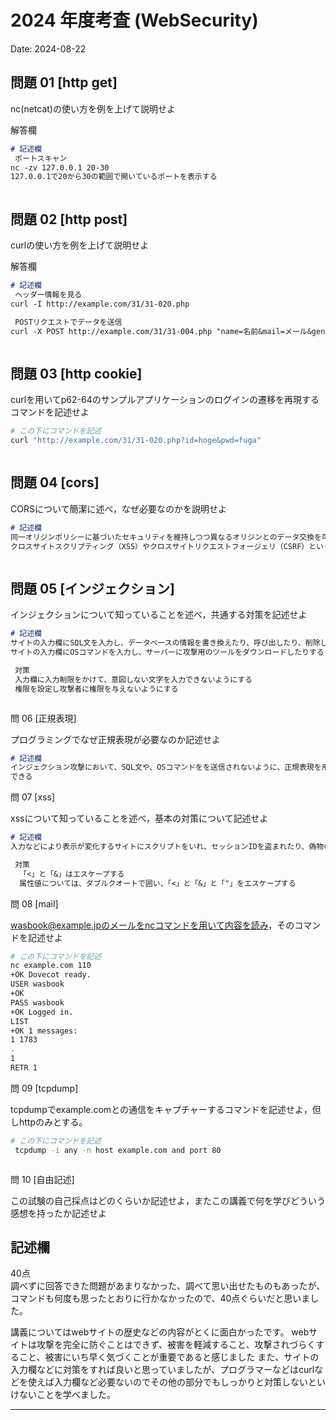 # 2024 年度考査 (WebSecurity)

Date: 2024-08-22

## 問題 01 [http get]

nc(netcat)の使い方を例を上げて説明せよ

解答欄

```md
# 記述欄
 ポートスキャン
nc -zv 127.0.0.1 20-30
127.0.0.1で20から30の範囲で開いているポートを表示する



```

## 問題 02 [http post]

curlの使い方を例を上げて説明せよ

解答欄

```md
# 記述欄
 ヘッダー情報を見る
curl -I http://example.com/31/31-020.php

 POSTリクエストでデータを送信
curl -X POST http://example.com/31/31-004.php "name=名前&mail=メール&gender=性別"



```
## 問題 03 [http cookie]

curlを用いてp62-64のサンプルアプリケーションのログインの遷移を再現するコマンドを記述せよ


```bash
# この下にコマンドを記述
curl "http://example.com/31/31-020.php?id=hoge&pwd=fuga"



```
## 問題 04 [cors]

CORSについて簡潔に述べ，なぜ必要なのかを説明せよ

```md
# 記述欄
同一オリジンポリシーに基づいたセキュリティを維持しつつ異なるオリジンとのデータ交換を可能にする
クロスサイトスクリプティング（XSS）やクロスサイトリクエストフォージェリ（CSRF）といったセキュリティリスクを軽減するために必要



```
## 問題 05 [インジェクション]

インジェクションについて知っていることを述べ，共通する対策を記述せよ

```md
# 記述欄
サイトの入力欄にSQL文を入力し、データベースの情報を書き換えたり、呼び出したり、削除したりする
サイトの入力欄にOSコマンドを入力し、サーバーに攻撃用のツールをダウンロードしたりすることができる

 対策
 入力欄に入力制限をかけて、意図しない文字を入力できないようにする
 権限を設定し攻撃者に権限を与えないようにする



```
問 06 [正規表現]

プログラミングでなぜ正規表現が必要なのか記述せよ

```md
# 記述欄
インジェクション攻撃において、SQL文や、OSコマンドをを送信されないように、正規表現を用いて、想定している入力内容になっているか、SQL文などの攻撃文ではないかを判断できる
できる


```
問 07 [xss]

xssについて知っていることを述べ，基本の対策について記述せよ

```md
# 記述欄
入力などにより表示が変化するサイトにスクリプトをいれ、セッションIDを盗まれたり、偽物の入力欄を作られれ、利用者の個人情報を盗まれたりする

 対策
  「<」と「&」はエスケープする
  属性値については、ダブルクオートで囲い、「<」と「&」と「"」をエスケープする


```
問 08 [mail]

wasbook@example.jpのメールをncコマンドを用いて内容を読み，そのコマンドを記述せよ

```bash
# この下にコマンドを記述
nc example.com 110
+OK Dovecot ready.
USER wasbook
+OK
PASS wasbook
+OK Logged in.
LIST
+OK 1 messages:
1 1783
.
1
RETR 1


```
問 09 [tcpdump]

tcpdumpでexample.comとの通信をキャプチャーするコマンドを記述せよ，但しhttpのみとする。

```bash
# この下にコマンドを記述
 tcpdump -i any -n host example.com and port 80



```
問 10 [自由記述]

この試験の自己採点はどのくらいか記述せよ，またこの講義で何を学びどういう感想を持ったか記述せよ

記述欄 
------------------------------------------

40点  
調べずに回答できた問題があまりなかった、調べて思い出せたものもあったが、コマンドも何度も思ったとおりに行かなかったので、40点ぐらいだと思いました。

講義についてはwebサイトの歴史などの内容がとくに面白かったです。
webサイトは攻撃を完全に防ぐことはできず、被害を軽減すること、攻撃されづらくすること、被害にいち早く気づくことが重要であると感じました
また、サイトの入力欄などに対策をすれば良いと思っていましたが、プログラマーなどはcurlなどを使えば入力欄など必要ないのでその他の部分でもしっかりと対策しないといけないことを学べました。

------------------------------------------
